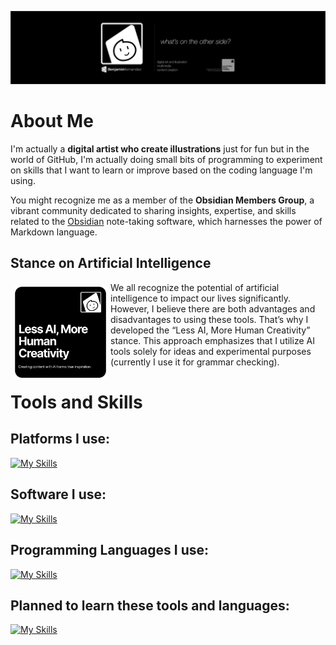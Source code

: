 ![Profile Banner](.github/banner.png)


# About Me
I'm actually a **digital artist who create illustrations** just for fun but in the world of GitHub, I'm actually doing small bits of programming to experiment on skills that I want to learn or improve based on the coding language I'm using.

You might recognize me as a member of the **Obsidian Members Group**, a vibrant community dedicated to sharing insights, expertise, and skills related to the [Obsidian](https://obsidian.md) note-taking software, which harnesses the power of Markdown language.

## Stance on Artificial Intelligence
<img align="left" width="150" height="150" hspace="5" vspace="5" src=".github/lessaimorehuman.png">

We all recognize the potential of artificial intelligence to impact our lives significantly. However, I believe there are both advantages and disadvantages to using these tools. That’s why I developed the “Less AI, More Human Creativity” stance. This approach emphasizes that I utilize AI tools solely for ideas and experimental purposes (currently I use it for grammar checking).

# Tools and Skills

## Platforms I use:
[![My Skills](https://skillicons.dev/icons?i=apple,windows)](https://skillicons.dev)

## Software I use:
[![My Skills](https://skillicons.dev/icons?i=obsidian,vscode,figma,github)](https://skillsicons.dev)

## Programming Languages I use:
[![My Skills](https://skillicons.dev/icons?i=markdown)](https://skillsicons.dev)

## Planned to learn these tools and languages:
[![My Skills](https://skillicons.dev/icons?i=blender,react,nextjs,html,css,ts,wordpress)](https://skillsicons.dev)